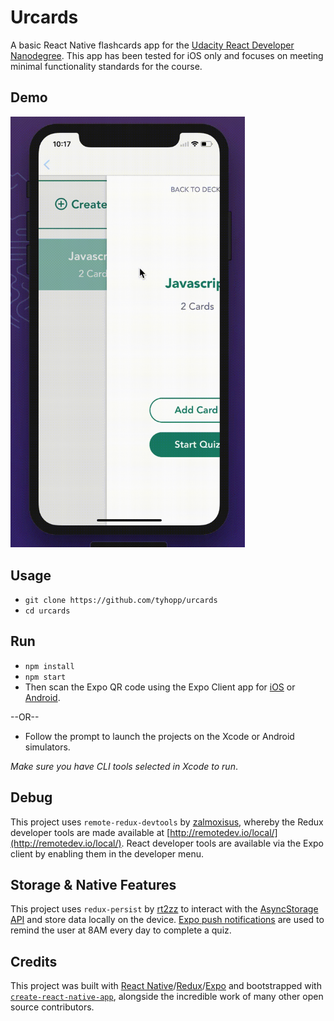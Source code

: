 # Urcards

A basic React Native flashcards app for the [Udacity React Developer Nanodegree](https://www.udacity.com/course/react-nanodegree--nd019). This app has been tested for iOS only and focuses on meeting minimal functionality standards for the course. 

## Demo
<img src="https://github.com/tyhopp/urcards/blob/master/urcards-demo.gif" width="375px" alt="Demo for Urcards project" />

## Usage
- `git clone https://github.com/tyhopp/urcards`
- `cd urcards`

## Run
- `npm install`
- `npm start`
- Then scan the Expo QR code using the Expo Client app for [iOS](https://itunes.apple.com/us/app/expo-client/id982107779?mt=8) or [Android](https://play.google.com/store/apps/details?id=host.exp.exponent&hl=en).

--OR--

- Follow the prompt to launch the projects on the Xcode or Android simulators.

*Make sure you have CLI tools selected in Xcode to run*. 

## Debug
This project uses `remote-redux-devtools` by [zalmoxisus](https://github.com/zalmoxisus/remote-redux-devtools), whereby the Redux developer tools are made available at [http://remotedev.io/local/](http://remotedev.io/local/). React developer tools are available via the Expo client by enabling them in the developer menu. 

## Storage & Native Features
This project uses `redux-persist` by [rt2zz](https://github.com/rt2zz/redux-persist) to interact with the [AsyncStorage API](https://facebook.github.io/react-native/docs/asyncstorage.html) and store data locally on the device. [Expo push notifications](https://docs.expo.io/versions/latest/guides/push-notifications.html) are used to remind the user at 8AM every day to complete a quiz. 

## Credits

This project was built with [React Native](https://facebook.github.io/react-native/)/[Redux](https://github.com/reactjs/redux)/[Expo](https://expo.io/) and bootstrapped with [`create-react-native-app`](https://facebook.github.io/react-native/blog/2017/03/13/introducing-create-react-native-app.html), alongside the incredible work of many other open source contributors.
